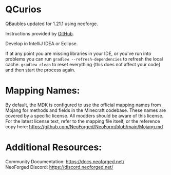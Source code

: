 QCurios
============
QBaubles updated for 1.21.1 using neoforge.

Instructions provided by [GitHub](https://docs.github.com/en/repositories/creating-and-managing-repositories/creating-a-repository-from-a-template).

Develop in IntelliJ IDEA or Eclipse.

If at any point you are missing libraries in your IDE, or you've run into problems you can
run `gradlew --refresh-dependencies` to refresh the local cache. `gradlew clean` to reset everything 
{this does not affect your code} and then start the process again.

Mapping Names:
============
By default, the MDK is configured to use the official mapping names from Mojang for methods and fields 
in the Minecraft codebase. These names are covered by a specific license. All modders should be aware of this
license. For the latest license text, refer to the mapping file itself, or the reference copy here:
https://github.com/NeoForged/NeoForm/blob/main/Mojang.md

Additional Resources: 
==========
Community Documentation: https://docs.neoforged.net/  
NeoForged Discord: https://discord.neoforged.net/
